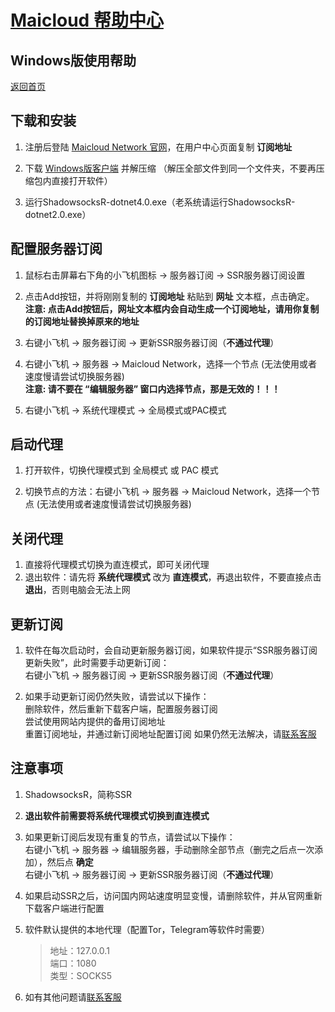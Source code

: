 # [Maicloud 帮助中心](/README.md)

## Windows版使用帮助
[返回首页](/README.md)

## 下载和安装
1. 注册后登陆 [Maicloud Network 官网](http://www.maicloud.cc/)，在用户中心页面复制 **订阅地址**

2. 下载 [Windows版客户端](https://static.maicloud.vip/download/ssr.zip) 
并解压缩 
（解压全部文件到同一个文件夹，不要再压缩包内直接打开软件）
3. 运行ShadowsocksR-dotnet4.0.exe（老系统请运行ShadowsocksR-dotnet2.0.exe）

## 配置服务器订阅

1. 鼠标右击屏幕右下角的小飞机图标 → 服务器订阅 → SSR服务器订阅设置

2. 点击Add按钮，并将刚刚复制的 **订阅地址** 粘贴到 **网址** 文本框，点击确定。  
**注意: 点击Add按钮后，网址文本框内会自动生成一个订阅地址，请用你复制的订阅地址替换掉原来的地址**

3. 右键小飞机 → 服务器订阅 → 更新SSR服务器订阅（**不通过代理**）

4. 右键小飞机 → 服务器 → Maicloud Network，选择一个节点 (无法使用或者速度慢请尝试切换服务器)  
**注意: 请不要在 “编辑服务器” 窗口内选择节点，那是无效的！！！**

5. 右键小飞机 → 系统代理模式 → 全局模式或PAC模式

## 启动代理
1. 打开软件，切换代理模式到 全局模式 或 PAC 模式

2. 切换节点的方法：右键小飞机 → 服务器 → Maicloud Network，选择一个节点 (无法使用或者速度慢请尝试切换服务器) 

## 关闭代理
1. 直接将代理模式切换为直连模式，即可关闭代理
1. 退出软件：请先将 **系统代理模式** 改为 **直连模式**，再退出软件，不要直接点击 **退出**，否则电脑会无法上网

## 更新订阅
1. 软件在每次启动时，会自动更新服务器订阅，如果软件提示“SSR服务器订阅更新失败”，此时需要手动更新订阅：  
右键小飞机 → 服务器订阅 → 更新SSR服务器订阅（**不通过代理**）

2. 如果手动更新订阅仍然失败，请尝试以下操作：  
删除软件，然后重新下载客户端，配置服务器订阅  
尝试使用网站内提供的备用订阅地址  
重置订阅地址，并通过新订阅地址配置订阅
如果仍然无法解决，请[联系客服](https://ticket.maicloud.cc)

## 注意事项
1. ShadowsocksR，简称SSR

2. **退出软件前需要将系统代理模式切换到直连模式**

3. 如果更新订阅后发现有重复的节点，请尝试以下操作：  
右键小飞机 → 服务器 → 编辑服务器，手动删除全部节点（删完之后点一次添加），然后点 **确定**  
右键小飞机 → 服务器订阅 → 更新SSR服务器订阅（**不通过代理**）

4. 如果启动SSR之后，访问国内网站速度明显变慢，请删除软件，并从官网重新下载客户端进行配置

5. 软件默认提供的本地代理（配置Tor，Telegram等软件时需要）
    > 地址：127.0.0.1  
    > 端口：1080  
    > 类型：SOCKS5  

6. 如有其他问题请[联系客服](https://ticket.maicloud.cc)
